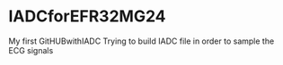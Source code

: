 # IADCforEFR32MG24
My first GitHUBwithIADC
Trying to build IADC file in order to sample the ECG signals
